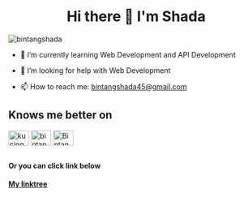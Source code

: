 # <h1 align="center">Hi there 👋 I'm Shada</h1>

<p align="left"> <img src="https://komarev.com/ghpvc/?username=bintangshada&label=Profile%20views&color=0e75b6&style=flat" alt="bintangshada" /> </p>


- 🌱 I’m currently learning Web Development and API Development

- 🤔 I’m looking for help with Web Development

- 📫 How to reach me: bintangshada45@gmail.com

## Knows me better on
<p align="left">
 <a href="https://instagram.com/kucingnya_shada" target="blank"><img align="center" src="https://raw.githubusercontent.com/rahuldkjain/github-profile-readme-generator/master/src/images/icons/Social/instagram.svg" alt="kucingnya_shada" height="30" width="40" /></a>
<a href="https://www.linkedin.com/in/bintang-shada-kawibya-putra/" target="blank"><img align="center" src="https://raw.githubusercontent.com/rahuldkjain/github-profile-readme-generator/master/src/images/icons/Social/linked-in-alt.svg" alt="bintang-shada-kawibya-putra" height="30" width="40" /></a>
<a href="https://www.facebook.com/nekoda.chan.7/" target="blank"><img align="center" src="https://raw.githubusercontent.com/rahuldkjain/github-profile-readme-generator/master/src/images/icons/Social/facebook.svg" alt="Bintang Shada" height="30" width="40" /></a>
</p>


<br>
<b>Or you can click link below</b>

#### [My linktree](https://linktr.ee/bintangshada)

<!-- <p>&nbsp;<img align="center" src="https://github-readme-stats.vercel.app/api?username=bintangshada&show_icons=true&theme=dark&locale=en" alt="bintangshada" /></p>
 -->



<!--
**bintangshada/bintangshada** is a ✨ _special_ ✨ repository because its `README.md` (this file) appears on your GitHub profile.

Here are some ideas to get you started:

- 🔭 I’m currently working on ...

- 👯 I’m looking to collaborate on ...

- 💬 Ask me about ...

- 😄 Pronouns: ...
- ⚡ Fun fact: ...
-->
